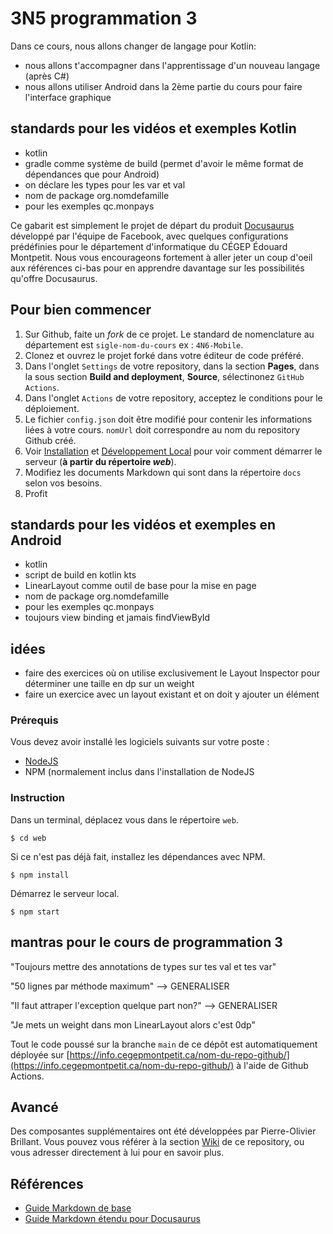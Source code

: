 # 3N5 programmation 3

Dans ce cours, nous allons changer de langage pour Kotlin:
- nous allons t'accompagner dans l'apprentissage d'un nouveau langage (après C#)
- nous allons utiliser Android dans la 2ème partie du cours pour faire l'interface graphique

## standards pour les vidéos et exemples Kotlin
- kotlin
- gradle comme système de build (permet d'avoir le même format de dépendances que pour Android)
- on déclare les types pour les var et val
- nom de package org.nomdefamille 
- pour les exemples qc.monpays

Ce gabarit est simplement le projet de départ du produit [Docusaurus](https://docusaurus.io/) développé par l'équipe de Facebook, avec quelques configurations prédéfinies pour le département d'informatique du CÉGEP Édouard Montpetit. Nous vous encourageons fortement à aller jeter un coup d'oeil aux références ci-bas pour en apprendre davantage sur les possibilités qu'offre Docusaurus.

## Pour bien commencer

1. Sur Github, faite un *fork* de ce projet. Le standard de nomenclature au département est `sigle-nom-du-cours` ex : `4N6-Mobile`.
2. Clonez et ouvrez le projet forké dans votre éditeur de code préféré.
3. Dans l'onglet `Settings` de votre repository, dans la section **Pages**, dans la sous section **Build and deployment**, **Source**, sélectinonez `GitHub Actions`.
4. Dans l'onglet `Actions` de votre repository, acceptez le conditions pour le déploiement.
5. Le fichier `config.json` doit être modifié pour contenir les informations liées à votre cours. `nomUrl` doit correspondre au nom du repository Github créé.
6. Voir [Installation](#installation) et [Développement Local](#développement-local) pour voir comment démarrer le serveur (**à partir du répertoire *web***).
7. Modifiez les documents Markdown qui sont dans la répertoire `docs` selon vos besoins.
8. Profit

## standards pour les vidéos et exemples en Android
- kotlin
- script de build en kotlin kts
- LinearLayout comme outil de base pour la mise en page
- nom de package org.nomdefamille
- pour les exemples qc.monpays
- toujours view binding et jamais findViewById

## idées

- faire des exercices où on utilise exclusivement le Layout Inspector pour déterminer une taille en dp sur un weight
- faire un exercice avec un layout existant et on doit y ajouter un élément

### Prérequis

Vous devez avoir installé les logiciels suivants sur votre poste :

- [NodeJS](https://nodejs.org/en/download/prebuilt-installer)
- NPM (normalement inclus dans l'installation de NodeJS

### Instruction

Dans un terminal, déplacez vous dans le répertoire `web`.

```
$ cd web
```

Si ce n'est pas déjà fait, installez les dépendances avec NPM.

```
$ npm install
```

Démarrez le serveur local.

```
$ npm start
``` 

## mantras pour le cours de programmation 3

"Toujours mettre des annotations de types sur tes val et tes var"

"50 lignes par méthode maximum" --> GENERALISER

"Il faut attraper l'exception quelque part non?" --> GENERALISER

"Je mets un weight dans mon LinearLayout alors c'est 0dp"

Tout le code poussé sur la branche `main` de ce dépôt est automatiquement déployée sur [https://info.cegepmontpetit.ca/nom-du-repo-github/](https://info.cegepmontpetit.ca/nom-du-repo-github/) à l'aide de Github Actions.

## Avancé

Des composantes supplémentaires ont été développées par Pierre-Olivier Brillant. Vous pouvez vous référer à la section [Wiki](https://github.com/departement-info-cem/depinfo-gabarit/wiki) de ce repository, ou vous adresser directement à lui pour en savoir plus.

## Références

- [Guide Markdown de base](https://www.markdownguide.org/getting-started/)
- [Guide Markdown étendu pour Docusaurus](https://docusaurus.io/fr/docs/markdown-features)